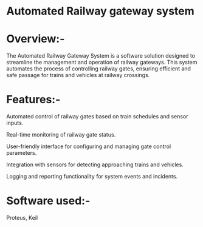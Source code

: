 # Automated Railway gateway system
# Overview:-
The Automated Railway Gateway System is a software solution designed to streamline the management and operation of railway gateways. This system automates the process of controlling railway gates, ensuring efficient and safe passage for trains and vehicles at railway crossings.

# Features:-
Automated control of railway gates based on train schedules and sensor inputs.

Real-time monitoring of railway gate status.

User-friendly interface for configuring and managing gate control parameters.

Integration with sensors for detecting approaching trains and vehicles.

Logging and reporting functionality for system events and incidents.

# Software used:- 
Proteus, Keil 

